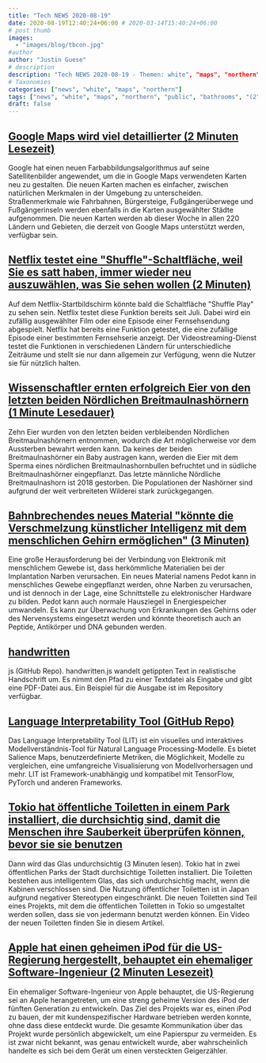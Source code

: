 ```yaml
---
title: "Tech NEWS 2020-08-19"
date: 2020-08-19T12:40:24+06:00 # 2020-03-14T15:40:24+06:00
# post thumb
images:
  - "images/blog/tbcon.jpg"
#author
author: "Justin Guese"
# description
description: "Tech NEWS 2020-08-19 - Themen: white", "maps", "northern"
# Taxonomies
categories: ["news", "white", "maps", "northern"]
tags: ["news", "white", "maps", "northern", "public", "bathrooms", "(2"]
draft: false
---
```


## [Google Maps wird viel detaillierter (2 Minuten Lesezeit)](https://www.theverge.com/2020/8/18/21373363/google-maps-redesign-detail-natural-features-environment?scrolla=5eb6d68b7fedc32c19ef33b4/1/01000174063245d9-1b826ac3-6340-4793-9c90-c17c05d83a73-000000/HbGLEqCbgjBq_M5jEYq3rm_ph7InXpHdFTzfzObYsfM=154)

 Google hat einen neuen Farbabbildungsalgorithmus auf seine Satellitenbilder angewendet, um die in Google Maps verwendeten Karten neu zu gestalten. Die neuen Karten machen es einfacher, zwischen natürlichen Merkmalen in der Umgebung zu unterscheiden. Straßenmerkmale wie Fahrbahnen, Bürgersteige, Fußgängerüberwege und Fußgängerinseln werden ebenfalls in die Karten ausgewählter Städte aufgenommen. Die neuen Karten werden ab dieser Woche in allen 220 Ländern und Gebieten, die derzeit von Google Maps unterstützt werden, verfügbar sein.

## [Netflix testet eine "Shuffle"-Schaltfläche, weil Sie es satt haben, immer wieder neu auszuwählen, was Sie sehen wollen (2 Minuten)](https://www.theverge.com/2020/8/18/21374543/netflix-shuffle-play-test-random-tv-movies/1/01000174063245d9-1b826ac3-6340-4793-9c90-c17c05d83a73-000000/B-GIwUq59qnj_0KTnQ7EexlgYp0gKShL0V7CH_eNLxg=154)

 Auf dem Netflix-Startbildschirm könnte bald die Schaltfläche "Shuffle Play" zu sehen sein. Netflix testet diese Funktion bereits seit Juli. Dabei wird ein zufällig ausgewählter Film oder eine Episode einer Fernsehsendung abgespielt. Netflix hat bereits eine Funktion getestet, die eine zufällige Episode einer bestimmten Fernsehserie anzeigt. Der Videostreaming-Dienst testet die Funktionen in verschiedenen Ländern für unterschiedliche Zeiträume und stellt sie nur dann allgemein zur Verfügung, wenn die Nutzer sie für nützlich halten.

## [Wissenschaftler ernten erfolgreich Eier von den letzten beiden Nördlichen Breitmaulnashörnern (1 Minute Lesedauer)](https://thehill.com/blogs/blog-briefing-room/news/512608-scientists-successfully-harvest-eggs-from-last-2-northern-white/1/01000174063245d9-1b826ac3-6340-4793-9c90-c17c05d83a73-000000/xmnq08Y4pbmlPvlpPWDj4CAKYJeiIjgpS8k9GV7kvbU=154)

 Zehn Eier wurden von den letzten beiden verbleibenden Nördlichen Breitmaulnashörnern entnommen, wodurch die Art möglicherweise vor dem Aussterben bewahrt werden kann. Da keines der beiden Breitmaulnashörner ein Baby austragen kann, werden die Eier mit dem Sperma eines nördlichen Breitmaulnashornbullen befruchtet und in südliche Breitmaulnashörner eingepflanzt. Das letzte männliche Nördliche Breitmaulnashorn ist 2018 gestorben. Die Populationen der Nashörner sind aufgrund der weit verbreiteten Wilderei stark zurückgegangen.

## [Bahnbrechendes neues Material "könnte die Verschmelzung künstlicher Intelligenz mit dem menschlichen Gehirn ermöglichen" (3 Minuten)](https://www.independent.co.uk/life-style/gadgets-and-tech/news/artificial-intelligence-brain-computer-cyborg-elon-musk-neuralink-a9673261.html?amp&utm_source=reddit.com/1/01000174063245d9-1b826ac3-6340-4793-9c90-c17c05d83a73-000000/yDe7ATNUowAfKp-xmvVUmBcOracKutq4cplOva7ruNA=154)

 Eine große Herausforderung bei der Verbindung von Elektronik mit menschlichem Gewebe ist, dass herkömmliche Materialien bei der Implantation Narben verursachen. Ein neues Material namens Pedot kann in menschliches Gewebe eingepflanzt werden, ohne Narben zu verursachen, und ist dennoch in der Lage, eine Schnittstelle zu elektronischer Hardware zu bilden. Pedot kann auch normale Hausziegel in Energiespeicher umwandeln. Es kann zur Überwachung von Erkrankungen des Gehirns oder des Nervensystems eingesetzt werden und könnte theoretisch auch an Peptide, Antikörper und DNA gebunden werden.

## [handwritten](https://github.com/alias-rahil/handwritten.js#README.md/1/01000174063245d9-1b826ac3-6340-4793-9c90-c17c05d83a73-000000/KE9BGy1oPrRUOyrVh5Gpp0hAeve6EGC0KH_UjJhasz0=154)

js (GitHub Repo). handwritten.js wandelt getippten Text in realistische Handschrift um. Es nimmt den Pfad zu einer Textdatei als Eingabe und gibt eine PDF-Datei aus. Ein Beispiel für die Ausgabe ist im Repository verfügbar.

## [Language Interpretability Tool (GitHub Repo)](https://github.com/PAIR-code/lit/1/01000174063245d9-1b826ac3-6340-4793-9c90-c17c05d83a73-000000/DdeuWwV5wxr2-HXIHoWZG9cNMDbbM4kj9OQV25xeGnY=154)

 Das Language Interpretability Tool (LIT) ist ein visuelles und interaktives Modellverständnis-Tool für Natural Language Processing-Modelle. Es bietet Salience Maps, benutzerdefinierte Metriken, die Möglichkeit, Modelle zu vergleichen, eine umfangreiche Visualisierung von Modellvorhersagen und mehr. LIT ist Framework-unabhängig und kompatibel mit TensorFlow, PyTorch und anderen Frameworks.

## [Tokio hat öffentliche Toiletten in einem Park installiert, die durchsichtig sind, damit die Menschen ihre Sauberkeit überprüfen können, bevor sie sie benutzen](https://www.businessinsider.com/tokyo-see-through-public-toilets-inspect-cleanliness-2020-8/1/01000174063245d9-1b826ac3-6340-4793-9c90-c17c05d83a73-000000/mA5q_5nQP39ZiBMZZ0YNQUqjfP9_lxmRFkVRivMEhMQ=154)

 Dann wird das Glas undurchsichtig (3 Minuten lesen). Tokio hat in zwei öffentlichen Parks der Stadt durchsichtige Toiletten installiert. Die Toiletten bestehen aus intelligentem Glas, das sich undurchsichtig macht, wenn die Kabinen verschlossen sind. Die Nutzung öffentlicher Toiletten ist in Japan aufgrund negativer Stereotypen eingeschränkt. Die neuen Toiletten sind Teil eines Projekts, mit dem die öffentlichen Toiletten in Tokio so umgestaltet werden sollen, dass sie von jedermann benutzt werden können. Ein Video der neuen Toiletten finden Sie in diesem Artikel.

## [Apple hat einen geheimen iPod für die US-Regierung hergestellt, behauptet ein ehemaliger Software-Ingenieur (2 Minuten Lesezeit)](https://www.independent.co.uk/life-style/gadgets-and-tech/news/apple-secret-ipod-us-government-software-engineer-a9675646.html/1/01000174063245d9-1b826ac3-6340-4793-9c90-c17c05d83a73-000000/BwDkT9rxUTyc9Ye8L03yovLHjz9X0RZKRQVxUtvmrs4=154)

 Ein ehemaliger Software-Ingenieur von Apple behauptet, die US-Regierung sei an Apple herangetreten, um eine streng geheime Version des iPod der fünften Generation zu entwickeln. Das Ziel des Projekts war es, einen iPod zu bauen, der mit kundenspezifischer Hardware betrieben werden konnte, ohne dass diese entdeckt wurde. Die gesamte Kommunikation über das Projekt wurde persönlich abgewickelt, um eine Papierspur zu vermeiden. Es ist zwar nicht bekannt, was genau entwickelt wurde, aber wahrscheinlich handelte es sich bei dem Gerät um einen versteckten Geigerzähler.

